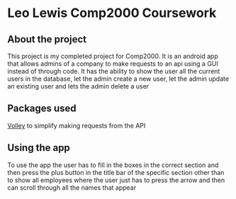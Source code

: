 # Leo Lewis Comp2000 Coursework

## About the project
This project is my completed project for Comp2000. It is an android app that allows admins of a company to make requests to an api using a GUI instead of through code. It has the ability to show the user all the current users in the database, let the admin create a new user, let the admin update an existing user and lets the admin delete a user

## Packages used
[Volley](https://github.com/google/volley) to simplify making requests from the API

## Using the app
To use the app the user has to fill in the boxes in the correct section and then press the plus button in the title bar of the specific section other than to show all employees where the user just has to press the arrow and then can scroll through all the names that appear
